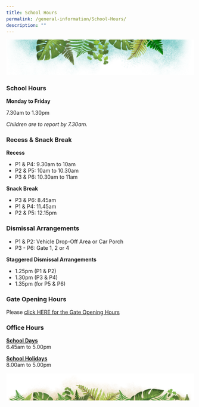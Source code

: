 ```yaml
---
title: School Hours
permalink: /general-information/School-Hours/
description: ""
---
```

![](/images/Banner.png)

### School Hours

**Monday to Friday**

7.30am to 1.30pm

*Children are to report by 7.30am.*

### Recess &amp; Snack Break

**Recess**
* P1 &amp; P4: 9.30am to 10am
* P2 &amp; P5: 10am to 10.30am
* P3 &amp; P6: 10.30am to 11am

**Snack Break**
* P3 &amp; P6: 8.45am
* P1 &amp; P4: 11.45am
* P2 &amp; P5: 12.15pm


### Dismissal Arrangements

*   P1 &amp; P2: Vehicle Drop-Off Area or Car Porch
*   P3 - P6: Gate 1, 2 or 4

**Staggered Dismissal Arrangements**
* 1.25pm (P1 &amp; P2)
* 1.30pm (P3 &amp; P4)
* 1.35pm (for P5 &amp; P6)

### Gate Opening Hours

Please [click HERE for the Gate Opening Hours](/files/School%20Gate/opening%20hours_schoolgates%202023.pdf)


### Office Hours

<u><b>School Days</b></u>  
6.45am to 5.00pm


<u><b>School Holidays</b></u>  
8.00am to 5.00pm

![](/images/bg-bottom.png)